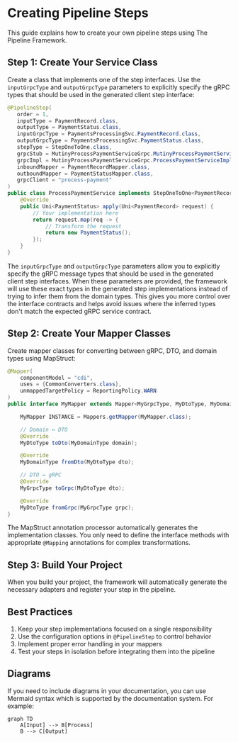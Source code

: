 # Creating Pipeline Steps

This guide explains how to create your own pipeline steps using The Pipeline Framework.

## Step 1: Create Your Service Class

Create a class that implements one of the step interfaces. Use the `inputGrpcType` and `outputGrpcType` parameters to explicitly specify the gRPC types that should be used in the generated client step interface:

```java
@PipelineStep(
   order = 1,
   inputType = PaymentRecord.class,
   outputType = PaymentStatus.class,
   inputGrpcType = PaymentsProcessingSvc.PaymentRecord.class,
   outputGrpcType = PaymentsProcessingSvc.PaymentStatus.class,
   stepType = StepOneToOne.class,
   grpcStub = MutinyProcessPaymentServiceGrpc.MutinyProcessPaymentServiceStub.class,
   grpcImpl = MutinyProcessPaymentServiceGrpc.ProcessPaymentServiceImplBase.class,
   inboundMapper = PaymentRecordMapper.class,
   outboundMapper = PaymentStatusMapper.class,
   grpcClient = "process-payment"
)
public class ProcessPaymentService implements StepOneToOne<PaymentRecord, PaymentStatus> {
    @Override
    public Uni<PaymentStatus> apply(Uni<PaymentRecord> request) {
        // Your implementation here
        return request.map(req -> {
            // Transform the request
            return new PaymentStatus();
        });
    }
}
```

The `inputGrpcType` and `outputGrpcType` parameters allow you to explicitly specify the gRPC message types that should be used in the generated client step interfaces. When these parameters are provided, the framework will use these exact types in the generated step implementations instead of trying to infer them from the domain types. This gives you more control over the interface contracts and helps avoid issues where the inferred types don't match the expected gRPC service contract.

## Step 2: Create Your Mapper Classes

Create mapper classes for converting between gRPC, DTO, and domain types using MapStruct:

```java
@Mapper(
    componentModel = "cdi",
    uses = {CommonConverters.class},
    unmappedTargetPolicy = ReportingPolicy.WARN
)
public interface MyMapper extends Mapper<MyGrpcType, MyDtoType, MyDomainType> {

    MyMapper INSTANCE = Mappers.getMapper(MyMapper.class);

    // Domain ↔ DTO
    @Override
    MyDtoType toDto(MyDomainType domain);

    @Override
    MyDomainType fromDto(MyDtoType dto);

    // DTO ↔ gRPC
    @Override
    MyGrpcType toGrpc(MyDtoType dto);

    @Override
    MyDtoType fromGrpc(MyGrpcType grpc);
}
```

The MapStruct annotation processor automatically generates the implementation classes. You only need to define the interface methods with appropriate `@Mapping` annotations for complex transformations.

## Step 3: Build Your Project

When you build your project, the framework will automatically generate the necessary adapters and register your step in the pipeline.

## Best Practices

1. Keep your step implementations focused on a single responsibility
2. Use the configuration options in `@PipelineStep` to control behavior
3. Implement proper error handling in your mappers
4. Test your steps in isolation before integrating them into the pipeline

## Diagrams

If you need to include diagrams in your documentation, you can use Mermaid syntax which is supported by the documentation system. For example:

```mermaid
graph TD
    A[Input] --> B[Process]
    B --> C[Output]
```